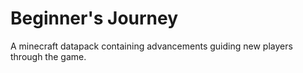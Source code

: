 # Beginner's Journey

A minecraft datapack containing advancements guiding new players through the game.
